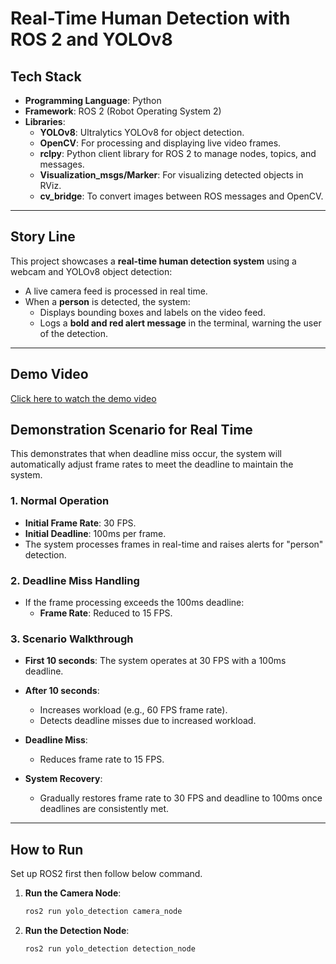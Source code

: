 # **Real-Time Human Detection with ROS 2 and YOLOv8**

## **Tech Stack**
- **Programming Language**: Python
- **Framework**: ROS 2 (Robot Operating System 2)
- **Libraries**:
  - **YOLOv8**: Ultralytics YOLOv8 for object detection.
  - **OpenCV**: For processing and displaying live video frames.
  - **rclpy**: Python client library for ROS 2 to manage nodes, topics, and messages.
  - **Visualization_msgs/Marker**: For visualizing detected objects in RViz.
  - **cv_bridge**: To convert images between ROS messages and OpenCV.

---

## **Story Line**
This project showcases a **real-time human detection system** using a webcam and YOLOv8 object detection:
- A live camera feed is processed in real time.
- When a **person** is detected, the system:
  - Displays bounding boxes and labels on the video feed.
  - Logs a **bold and red alert message** in the terminal, warning the user of the detection.

---
## **Demo Video**
[Click here to watch the demo video](https://drive.google.com/file/d/1vuJ7HEpXFULmdWSzAygJwXPG-kVcWIYq/view?usp=sharing)

## **Demonstration Scenario for Real Time**
This demonstrates that when deadline miss occur, the system will automatically adjust frame rates to meet the deadline to maintain the system.
### **1. Normal Operation**
- **Initial Frame Rate**: 30 FPS.
- **Initial Deadline**: 100ms per frame.
- The system processes frames in real-time and raises alerts for "person" detection.

### **2. Deadline Miss Handling**
- If the frame processing exceeds the 100ms deadline:
  - **Frame Rate**: Reduced to 15 FPS.

### **3. Scenario Walkthrough**
- **First 10 seconds**: The system operates at 30 FPS with a 100ms deadline.
- **After 10 seconds**:
  - Increases workload (e.g., 60 FPS frame rate).
  - Detects deadline misses due to increased workload.
- **Deadline Miss**:
  - Reduces frame rate to 15 FPS.

- **System Recovery**:
  - Gradually restores frame rate to 30 FPS and deadline to 100ms once deadlines are consistently met.

---

## **How to Run**
Set up ROS2 first then follow below command.

1. **Run the Camera Node**:
   ```bash
   ros2 run yolo_detection camera_node
1. **Run the Detection Node**:
   ```bash
   ros2 run yolo_detection detection_node